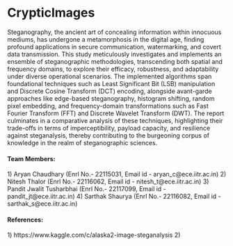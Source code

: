 # CrypticImages

Steganography, the ancient art of concealing information within innocuous mediums, has undergone a metamorphosis in the digital age, finding profound applications in secure communication, watermarking, and covert data transmission. This study meticulously investigates and implements an ensemble of steganographic methodologies, transcending both spatial and frequency domains, to explore their efficacy, robustness, and adaptability under diverse operational scenarios. The implemented algorithms span foundational techniques such as Least Significant Bit (LSB) manipulation and Discrete Cosine Transform (DCT) encoding, alongside avant-garde approaches like edge-based steganography, histogram shifting, random pixel embedding, and frequency-domain transformations such as Fast Fourier Transform (FFT) and Discrete Wavelet Transform (DWT). The report culminates in a comparative analysis of these techniques, highlighting their trade-offs in terms of imperceptibility, payload capacity, and resilience against steganalysis, thereby contributing to the burgeoning corpus of knowledge in the realm of steganographic sciences.


<h4><b>Team Members:</b></h4>
1) Aryan Chaudhary (Enrl No.- 22115031, Email id - aryan_c@ece.iitr.ac.in)
2) Nitesh Thalor (Enrl No.- 22116062, Email id - nitesh_t@ece.iitr.ac.in)
3) Pandit Jwalit Tusharbhai (Enrl No.- 22117099, Email id - pandit_jt@ece.iitr.ac.in)
4) Sarthak Shaurya (Enrl No.- 22116082, Email id - sarthak_s@ece.iitr.ac.in)

<h4><b>References:</b></h4>
1) https://www.kaggle.com/c/alaska2-image-steganalysis
2) 


